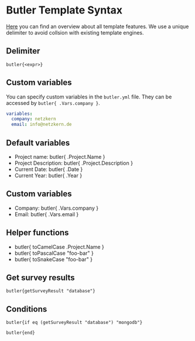 # Butler Template Syntax

[Here](https://golang.org/pkg/text/template/) you can find an overview about all template features. We use a unique delimiter to avoid collsion with existing template engines.

## Delimiter

```
butler{<expr>} 
```

## Custom variables
You can specify custom variables in the `butler.yml` file. They can be accessed by `butler{ .Vars.company }`.

```yaml
variables:
  company: netzkern
  email: info@netzkern.de
```

## Default variables
- Project name: butler{ .Project.Name }
- Project Description: butler{ .Project.Description }
- Current Date: butler{ .Date }
- Current Year: butler{ .Year }

## Custom variables
- Company: butler{ .Vars.company }
- Email: butler{ .Vars.email }
## Helper functions
- butler{ toCamelCase .Project.Name }
- butler{ toPascalCase "foo-bar" }
- butler{ toSnakeCase "foo-bar" }

## Get survey results
```
butler{getSurveyResult "database"}
```

## Conditions
```
butler{if eq (getSurveyResult "database") "mongodb"}

butler{end}
```
